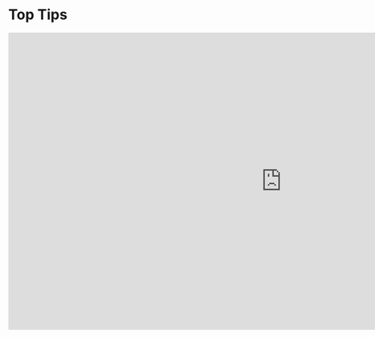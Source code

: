 <h1>Top Tips</h1>

<iframe src="https://h5p.org/h5p/embed/683820" width="1090" height="594" frameborder="0" allowfullscreen="allowfullscreen"></iframe><script src="https://h5p.org/sites/all/modules/h5p/library/js/h5p-resizer.js" charset="UTF-8"></script>
